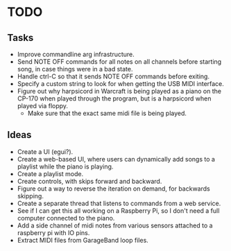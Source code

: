 # TODO

## Tasks
* Improve commandline arg infrastructure.
* Send NOTE OFF commands for all notes on all channels before starting song,
  in case things were in a bad state.
* Handle ctrl-C so that it sends NOTE OFF commands before exiting.
* Specify a custom string to look for when getting the USB MIDI interface.
* Figure out why harpsicord in Warcraft is being played as a piano on the CP-170
  when played through the program, but is a harpsicord when played via floppy.
  * Make sure that the exact same midi file is being played.

## Ideas
* Create a UI (egui?).
* Create a web-based UI, where users can dynamically add songs to a playlist
  while the piano is playing.
* Create a playlist mode.
* Create controls, with skips forward and backward.
* Figure out a way to reverse the iteration on demand, for backwards skipping.
* Create a separate thread that listens to commands from a web service.
* See if I can get this all working on a Raspberry Pi, so I don't need a full
  computer connected to the piano.
* Add a side channel of midi notes from various sensors attached to a raspberry
  pi with IO pins.
* Extract MIDI files from GarageBand loop files.
